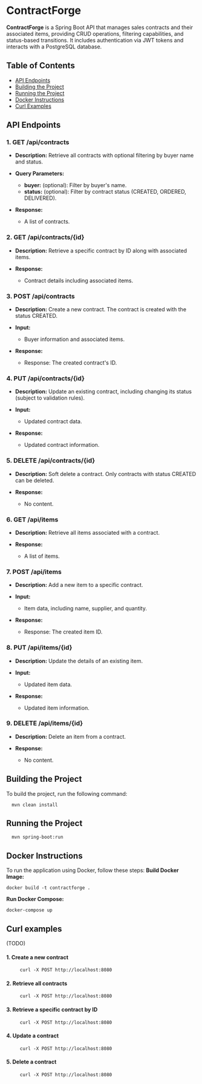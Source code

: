 # ContractForge
**ContractForge** is a Spring Boot API that manages sales contracts and their associated items, providing CRUD operations, filtering capabilities, and status-based transitions.
It includes authentication via JWT tokens and interacts with a PostgreSQL database.

## Table of Contents
- [API Endpoints](#api-endpoints)
- [Building the Project](#building-the-project)
- [Running the Project](#running-the-project)
- [Docker Instructions](#docker-instructions)
- [Curl Examples](#curl-examples)

## API Endpoints

### 1. **GET /api/contracts**

- **Description:** Retrieve all contracts with optional filtering by buyer name and status.

- **Query Parameters:**
  - **buyer:**  (optional): Filter by buyer's name.
  - **status:** (optional): Filter by contract status (CREATED, ORDERED, DELIVERED).

- **Response:**
  - A list of contracts.

### 2. **GET /api/contracts/{id}**

- **Description:** Retrieve a specific contract by ID along with associated items.

- **Response:**
  - Contract details including associated items.

### 3. **POST /api/contracts**

- **Description:** Create a new contract. The contract is created with the status CREATED.

- **Input:**
  - Buyer information and associated items.

- **Response:**
  - Response: The created contract's ID.

### 4. **PUT /api/contracts/{id}**

- **Description:** Update an existing contract, including changing its status (subject to validation rules).

- **Input:**
  - Updated contract data.

- **Response:**
  - Updated contract information.
 
### 5. **DELETE /api/contracts/{id}**

- **Description:** Soft delete a contract. Only contracts with status CREATED can be deleted.

- **Response:**
  - No content.

### 6. **GET /api/items**

- **Description:** Retrieve all items associated with a contract.

- **Response:**
  - A list of items.

### 7. **POST /api/items**

- **Description:** Add a new item to a specific contract.

- **Input:**
  - Item data, including name, supplier, and quantity.

- **Response:**
  - Response: The created item ID.

### 8. **PUT /api/items/{id}**

- **Description:** Update the details of an existing item.

- **Input:**
  - Updated item data.

- **Response:**
  - Updated item information.
 
### 9. **DELETE /api/items/{id}**

- **Description:** Delete an item from a contract.

- **Response:**
  - No content.

## Building the Project

To build the project, run the following command:

      mvn clean install

## Running the Project

      mvn spring-boot:run

## Docker Instructions

To run the application using Docker, follow these steps:
**Build Docker Image:**

    docker build -t contractforge .

**Run Docker Compose:**
  
    docker-compose up


## Curl examples
 (TODO)
  #### 1. Create a new contract
         curl -X POST http://localhost:8080
  #### 2. Retrieve all contracts
         curl -X POST http://localhost:8080
  #### 3. Retrieve a specific contract by ID
         curl -X POST http://localhost:8080
  #### 4. Update a contract
         curl -X POST http://localhost:8080
  #### 5. Delete a contract
         curl -X POST http://localhost:8080
         
